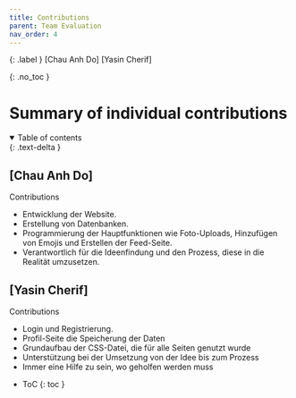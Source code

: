 ```yaml
---
title: Contributions
parent: Team Evaluation
nav_order: 4
---
```


{: .label }
[Chau Anh Do]
[Yasin Cherif]

{: .no_toc }
# Summary of individual contributions

<details open markdown="block">
{: .text-delta }
<summary>Table of contents</summary>

## [Chau Anh Do]

Contributions
- Entwicklung der Website.
- Erstellung von Datenbanken.
- Programmierung der Hauptfunktionen wie Foto-Uploads, Hinzufügen von Emojis und Erstellen der Feed-Seite.
- Verantwortlich für die Ideenfindung und den Prozess, diese in die Realität umzusetzen.

## [Yasin Cherif]

Contributions
- Login und Registrierung.
- Profil-Seite die Speicherung der Daten
- Grundaufbau der CSS-Datei, die für alle Seiten genutzt wurde
- Unterstützung bei der Umsetzung von der Idee bis zum Prozess
- Immer eine Hilfe zu sein, wo geholfen werden muss

+ ToC
{: toc }
</details>

